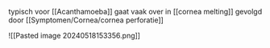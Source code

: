 typisch voor [[Acanthamoeba]]
gaat vaak over in [[cornea melting]] gevolgd door [[Symptomen/Cornea/cornea perforatie]]

![[Pasted image 20240518153356.png]]

